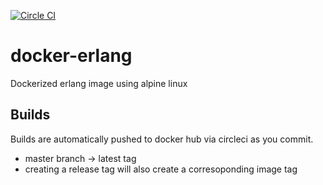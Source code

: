 [![Circle CI](https://circleci.com/gh/Vungle/docker-erlang/tree/master.svg?style=svg)](https://circleci.com/gh/Vungle/docker-erlang/tree/master)

# docker-erlang

Dockerized erlang image using alpine linux

## Builds

Builds are automatically pushed to docker hub via circleci as you commit.

* master branch -> latest tag
* creating a release tag will also create a corresoponding image tag

